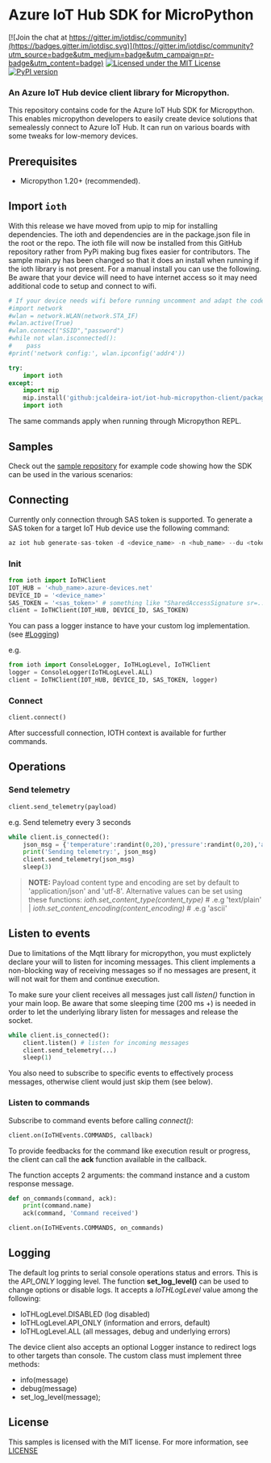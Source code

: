 # Azure IoT Hub SDK for MicroPython

[![Join the chat at https://gitter.im/iotdisc/community](https://badges.gitter.im/iotdisc.svg)](https://gitter.im/iotdisc/community?utm_source=badge&utm_medium=badge&utm_campaign=pr-badge&utm_content=badge)
[![Licensed under the MIT License](https://img.shields.io/badge/License-MIT-blue.svg)](https://github.com/iot-for-all/iotc-micropython-client/blob/master/LICENSE)
[![PyPI version](https://badge.fury.io/py/micropython-iotc.svg)](https://badge.fury.io/py/micropython-iotc)

### An Azure IoT Hub device client library for Micropython.
This repository contains code for the Azure IoT Hub SDK for Micropython. This enables micropython developers to easily create device solutions that semealessly connect to Azure IoT Hub.
It can run on various boards with some tweaks for low-memory devices.


## Prerequisites
+ Micropython 1.20+ (recommended).

## Import ``ioth``
With this release we have moved from upip to mip for installing dependencies.  The ioth and dependencies are in the package.json file in the root or the repo.  The ioth file will now be installed from this GitHub repository rather from PyPi making bug fixes easier for contributors.  The sample main.py has been changed so that it does an install when running if the ioth library is not present.  For a manual install you can use the following.  Be aware that your device will need to have internet access so it may need additional code to setup and connect to wifi.

```py
# If your device needs wifi before running uncomment and adapt the code below as necessary
#import network
#wlan = network.WLAN(network.STA_IF)
#wlan.active(True)
#wlan.connect("SSID","password")
#while not wlan.isconnected():
#    pass
#print('network config:', wlan.ipconfig('addr4'))

try:
    import ioth
except:
    import mip
    mip.install('github:jcaldeira-iot/iot-hub-micropython-client/package.json')
    import ioth
```

The same commands apply when running through Micropython REPL.

## Samples
Check out the [sample repository](samples) for example code showing how the SDK can be used in the various scenarios:


## Connecting
Currently only connection through SAS token is supported. To generate a SAS token for a target IoT Hub device use the following command:
```py
az iot hub generate-sas-token -d <device_name> -n <hub_name> --du <token_expiry_time_in_sec>
```

### Init
```py
from ioth import IoTHClient
IOT_HUB = '<hub_name>.azure-devices.net'
DEVICE_ID = '<device_name>'
SAS_TOKEN = '<sas_token>' # something like "SharedAccessSignature sr=..."
client = IoTHClient(IOT_HUB, DEVICE_ID, SAS_TOKEN)
```

You can pass a logger instance to have your custom log implementation. (see [#Logging](#logging))

e.g.

```py
from ioth import ConsoleLogger, IoTHLogLevel, IoTHClient
logger = ConsoleLogger(IoTHLogLevel.ALL)
client = IoTHClient(IOT_HUB, DEVICE_ID, SAS_TOKEN, logger)
```

### Connect

```py
client.connect()
```
After successfull connection, IOTH context is available for further commands.

## Operations

### Send telemetry

```py
client.send_telemetry(payload)
```

e.g. Send telemetry every 3 seconds
```py
while client.is_connected():
    json_msg = {'temperature':randint(0,20),'pressure':randint(0,20),'acceleration':{'x':randint(0,20),'y':randint(0,20)}}
    print('Sending telemetry:', json_msg)
    client.send_telemetry(json_msg)
    sleep(3)
```

> **NOTE:** Payload content type and encoding are set by default to 'application/json' and 'utf-8'. Alternative values can be set using these functions:   _ioth.set_content_type(content_type)_ # .e.g 'text/plain'  |   _ioth.set_content_encoding(content_encoding)_ # .e.g 'ascii'

## Listen to events
Due to limitations of the Mqtt library for micropython, you must explictely declare your will to listen for incoming messages. This client implements a non-blocking way of receiving messages so if no messages are present, it will not wait for them and continue execution.

To make sure your client receives all messages just call _listen()_ function in your main loop. Be aware that some sleeping time (200 ms +) is needed in order to let the underlying library listen for messages and release the socket.

```py
while client.is_connected():
    client.listen() # listen for incoming messages
    client.send_telemetry(...)
    sleep(1)
```
You also need to subscribe to specific events to effectively process messages, otherwise client would just skip them (see below).

### Listen to commands
Subscribe to command events before calling _connect()_:
```py
client.on(IoTHEvents.COMMANDS, callback)
```
To provide feedbacks for the command like execution result or progress, the client can call the **ack** function available in the callback.

The function accepts 2 arguments: the command instance and a custom response message.
```py
def on_commands(command, ack):
    print(command.name)
    ack(command, 'Command received')

client.on(IoTHEvents.COMMANDS, on_commands)
```

## Logging

The default log prints to serial console operations status and errors.
This is the _API_ONLY_ logging level.
The function __set_log_level()__ can be used to change options or disable logs. It accepts a _IoTHLogLevel_ value among the following:

-  IoTHLogLevel.DISABLED (log disabled)
-  IoTHLogLevel.API_ONLY (information and errors, default)
-  IoTHLogLevel.ALL (all messages, debug and underlying errors)

The device client also accepts an optional Logger instance to redirect logs to other targets than console.
The custom class must implement three methods:

- info(message)
- debug(message)
- set_log_level(message);

## License
This samples is licensed with the MIT license. For more information, see [LICENSE](./LICENSE)
